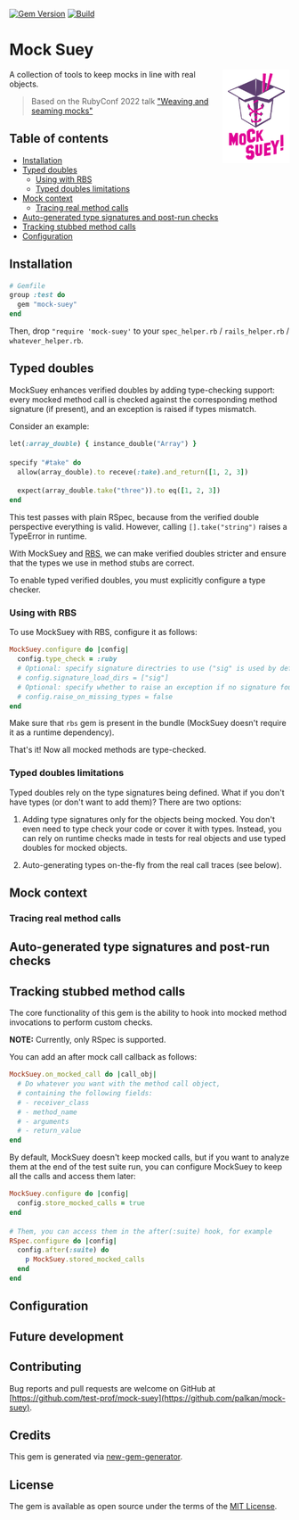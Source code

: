 [![Gem Version](https://badge.fury.io/rb/mock-suey.svg)](https://rubygems.org/gems/mock-suey) [![Build](https://github.com/test-prof/mock-suey/workflows/Build/badge.svg)](https://github.com/test-prof/mock-suey/actions)

# Mock Suey

<img align="right" height="168" width="120"
     title="Mock Suey logo" src="./assets/logo.png">

A collection of tools to keep mocks in line with real objects.

> Based on the RubyConf 2022 talk ["Weaving and seaming mocks"][the-talk]

## Table of contents

- [Installation](#installation)
- [Typed doubles](#typed-doubles)
  - [Using with RBS](#using-with-rbs)
  - [Typed doubles limitations](#typed-doubles-limitations)
- [Mock context](#mock-context)
  - [Tracing real method calls](#tracing-real-method-calls)
- [Auto-generated type signatures and post-run checks](#auto-generated-type-signatures-and-post-run-checks)
- [Tracking stubbed method calls](#tracking-stubbed-method-calls)
- [Configuration](#configuration)

## Installation

```ruby
# Gemfile
group :test do
  gem "mock-suey"
end
```

Then, drop `"require 'mock-suey'` to your `spec_helper.rb` / `rails_helper.rb` / `whatever_helper.rb`.

## Typed doubles

MockSuey enhances verified doubles by adding type-checking support: every mocked method call is checked against the corresponding method signature (if present), and an exception is raised if types mismatch.

Consider an example:

```ruby
let(:array_double) { instance_double("Array") }

specify "#take" do
  allow(array_double).to receve(:take).and_return([1, 2, 3])

  expect(array_double.take("three")).to eq([1, 2, 3])
end
```

This test passes with plain RSpec, because from the verified double perspective everything is valid. However, calling `[].take("string")` raises a TypeError in runtime.

With MockSuey and [RBS][rbs], we can make verified doubles stricter and ensure that the types we use in method stubs are correct.

To enable typed verified doubles, you must explicitly configure a type checker.

### Using with RBS

To use MockSuey with RBS, configure it as follows:

```ruby
MockSuey.configure do |config|
  config.type_check = :ruby
  # Optional: specify signature directries to use ("sig" is used by default)
  # config.signature_load_dirs = ["sig"]
  # Optional: specify whether to raise an exception if no signature found
  # config.raise_on_missing_types = false
end
```

Make sure that `rbs` gem is present in the bundle (MockSuey doesn't require it as a runtime dependency).

That's it! Now all mocked methods are type-checked.

### Typed doubles limitations

Typed doubles rely on the type signatures being defined. What if you don't have types (or don't want to add them)? There are two options:

1) Adding type signatures only for the objects being mocked. You don't even need to type check your code or cover it with types. Instead, you can rely on runtime checks made in tests for real objects and use typed doubles for mocked objects.

2) Auto-generating types on-the-fly from the real call traces (see below).

## Mock context

### Tracing real method calls

## Auto-generated type signatures and post-run checks


## Tracking stubbed method calls

The core functionality of this gem is the ability to hook into mocked method invocations to perform custom checks.

**NOTE:** Currently, only RSpec is supported.

You can add an after mock call callback as follows:

```ruby
MockSuey.on_mocked_call do |call_obj|
  # Do whatever you want with the method call object,
  # containing the following fields:
  # - receiver_class
  # - method_name
  # - arguments
  # - return_value
end
```

By default, MockSuey doesn't keep mocked calls, but if you want to analyze them
at the end of the test suite run, you can configure MockSuey to keep all the calls and
access them later:

```ruby
MockSuey.configure do |config|
  config.store_mocked_calls = true
end

# Them, you can access them in the after(:suite) hook, for example
RSpec.configure do |config|
  config.after(:suite) do
    p MockSuey.stored_mocked_calls
  end
end
```

## Configuration

## Future development

## Contributing

Bug reports and pull requests are welcome on GitHub at [https://github.com/test-prof/mock-suey](https://github.com/palkan/mock-suey).

## Credits

This gem is generated via [new-gem-generator](https://github.com/palkan/new-gem-generator).

## License

The gem is available as open source under the terms of the [MIT License](http://opensource.org/licenses/MIT).

[the-talk]: https://evilmartians.com/events/weaving-and-seaming-mocks
[rbs]: https://github.com/ruby/rbs
[fixturama]: https://github.com/nepalez/fixturama
